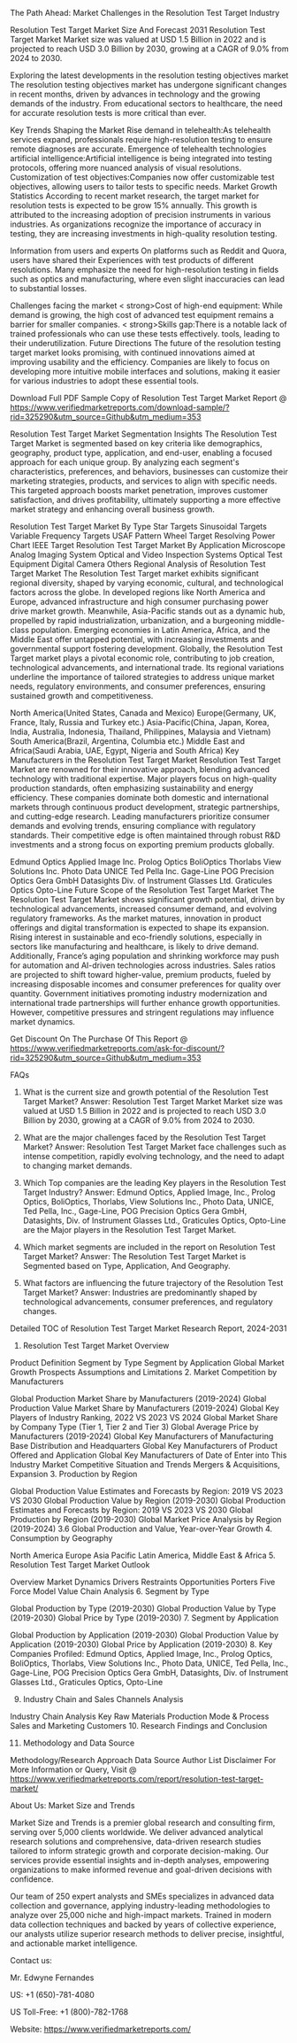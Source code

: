 The Path Ahead: Market Challenges in the Resolution Test Target Industry


Resolution Test Target Market Size And Forecast 2031
Resolution Test Target Market Market size was valued at USD 1.5 Billion in 2022 and is projected to reach USD 3.0 Billion by 2030, growing at a CAGR of 9.0% from 2024 to 2030.

Exploring the latest developments in the resolution testing objectives market
The resolution testing objectives market has undergone significant changes in recent months, driven by advances in technology and the growing demands of the industry. From educational sectors to healthcare, the need for accurate resolution tests is more critical than ever.

Key Trends Shaping the Market
Rise demand in telehealth:As telehealth services expand, professionals require high-resolution testing to ensure remote diagnoses are accurate.
Emergence of telehealth technologies artificial intelligence:Artificial intelligence is being integrated into testing protocols, offering more nuanced analysis of visual resolutions.
Customization of test objectives:Companies now offer customizable test objectives, allowing users to tailor tests to specific needs.
Market Growth Statistics
According to recent market research, the target market for resolution tests is expected to be grow 15% annually. This growth is attributed to the increasing adoption of precision instruments in various industries. As organizations recognize the importance of accuracy in testing, they are increasing investments in high-quality resolution testing.

Information from users and experts
On platforms such as Reddit and Quora, users have shared their Experiences with test products of different resolutions. Many emphasize the need for high-resolution testing in fields such as optics and manufacturing, where even slight inaccuracies can lead to substantial losses.

Challenges facing the market
< strong>Cost of high-end equipment: While demand is growing, the high cost of advanced test equipment remains a barrier for smaller companies.
< strong>Skills gap:There is a notable lack of trained professionals who can use these tests effectively. tools, leading to their underutilization.
Future Directions
The future of the resolution testing target market looks promising, with continued innovations aimed at improving usability and the efficiency. Companies are likely to focus on developing more intuitive mobile interfaces and solutions, making it easier for various industries to adopt these essential tools.

Download Full PDF Sample Copy of Resolution Test Target Market Report @ https://www.verifiedmarketreports.com/download-sample/?rid=325290&utm_source=Github&utm_medium=353

Resolution Test Target Market Segmentation Insights
The Resolution Test Target Market is segmented based on key criteria like demographics, geography, product type, application, and end-user, enabling a focused approach for each unique group. By analyzing each segment's characteristics, preferences, and behaviors, businesses can customize their marketing strategies, products, and services to align with specific needs. This targeted approach boosts market penetration, improves customer satisfaction, and drives profitability, ultimately supporting a more effective market strategy and enhancing overall business growth.

Resolution Test Target Market By Type
Star Targets
Sinusoidal Targets
Variable Frequency Targets
USAF Pattern Wheel Target
Resolving Power Chart
IEEE Target
Resolution Test Target Market By Application
Microscope
Analog Imaging System
Optical and Video Inspection Systems
Optical Test Equipment
Digital Camera
Others
Regional Analysis of Resolution Test Target Market
The Resolution Test Target market exhibits significant regional diversity, shaped by varying economic, cultural, and technological factors across the globe. In developed regions like North America and Europe, advanced infrastructure and high consumer purchasing power drive market growth. Meanwhile, Asia-Pacific stands out as a dynamic hub, propelled by rapid industrialization, urbanization, and a burgeoning middle-class population. Emerging economies in Latin America, Africa, and the Middle East offer untapped potential, with increasing investments and governmental support fostering development. Globally, the Resolution Test Target market plays a pivotal economic role, contributing to job creation, technological advancements, and international trade. Its regional variations underline the importance of tailored strategies to address unique market needs, regulatory environments, and consumer preferences, ensuring sustained growth and competitiveness.

North America(United States, Canada and Mexico)
Europe(Germany, UK, France, Italy, Russia and Turkey etc.)
Asia-Pacific(China, Japan, Korea, India, Australia, Indonesia, Thailand, Philippines, Malaysia and Vietnam)
South America(Brazil, Argentina, Columbia etc.)
Middle East and Africa(Saudi Arabia, UAE, Egypt, Nigeria and South Africa)
Key Manufacturers in the Resolution Test Target Market
Resolution Test Target Market are renowned for their innovative approach, blending advanced technology with traditional expertise. Major players focus on high-quality production standards, often emphasizing sustainability and energy efficiency. These companies dominate both domestic and international markets through continuous product development, strategic partnerships, and cutting-edge research. Leading manufacturers prioritize consumer demands and evolving trends, ensuring compliance with regulatory standards. Their competitive edge is often maintained through robust R&D investments and a strong focus on exporting premium products globally.

Edmund Optics
Applied Image
Inc.
Prolog Optics
BoliOptics
Thorlabs
View Solutions Inc.
Photo Data
UNICE
Ted Pella
Inc.
Gage-Line
POG Precision Optics Gera GmbH
Datasights
Div. of Instrument Glasses Ltd.
Graticules Optics
Opto-Line
Future Scope of the Resolution Test Target Market
The Resolution Test Target Market shows significant growth potential, driven by technological advancements, increased consumer demand, and evolving regulatory frameworks. As the market matures, innovation in product offerings and digital transformation is expected to shape its expansion. Rising interest in sustainable and eco-friendly solutions, especially in sectors like manufacturing and healthcare, is likely to drive demand. Additionally, France’s aging population and shrinking workforce may push for automation and AI-driven technologies across industries. Sales ratios are projected to shift toward higher-value, premium products, fueled by increasing disposable incomes and consumer preferences for quality over quantity. Government initiatives promoting industry modernization and international trade partnerships will further enhance growth opportunities. However, competitive pressures and stringent regulations may influence market dynamics.

Get Discount On The Purchase Of This Report @ https://www.verifiedmarketreports.com/ask-for-discount/?rid=325290&utm_source=Github&utm_medium=353

FAQs
1. What is the current size and growth potential of the Resolution Test Target Market?
Answer: Resolution Test Target Market Market size was valued at USD 1.5 Billion in 2022 and is projected to reach USD 3.0 Billion by 2030, growing at a CAGR of 9.0% from 2024 to 2030.

2. What are the major challenges faced by the Resolution Test Target Market?
Answer: Resolution Test Target Market face challenges such as intense competition, rapidly evolving technology, and the need to adapt to changing market demands.

3. Which Top companies are the leading Key players in the Resolution Test Target Industry?
Answer: Edmund Optics, Applied Image, Inc., Prolog Optics, BoliOptics, Thorlabs, View Solutions Inc., Photo Data, UNICE, Ted Pella, Inc., Gage-Line, POG Precision Optics Gera GmbH, Datasights, Div. of Instrument Glasses Ltd., Graticules Optics, Opto-Line are the Major players in the Resolution Test Target Market.

4. Which market segments are included in the report on Resolution Test Target Market?
Answer: The Resolution Test Target Market is Segmented based on Type, Application, And Geography.

5. What factors are influencing the future trajectory of the Resolution Test Target Market?
Answer: Industries are predominantly shaped by technological advancements, consumer preferences, and regulatory changes.

Detailed TOC of Resolution Test Target Market Research Report, 2024-2031
1. Resolution Test Target Market Overview

Product Definition
Segment by Type
Segment by Application
Global Market Growth Prospects
Assumptions and Limitations
2. Market Competition by Manufacturers

Global Production Market Share by Manufacturers (2019-2024)
Global Production Value Market Share by Manufacturers (2019-2024)
Global Key Players of Industry Ranking, 2022 VS 2023 VS 2024
Global Market Share by Company Type (Tier 1, Tier 2 and Tier 3)
Global Average Price by Manufacturers (2019-2024)
Global Key Manufacturers of Manufacturing Base Distribution and Headquarters
Global Key Manufacturers of Product Offered and Application
Global Key Manufacturers of Date of Enter into This Industry
Market Competitive Situation and Trends
Mergers & Acquisitions, Expansion
3. Production by Region

Global Production Value Estimates and Forecasts by Region: 2019 VS 2023 VS 2030
Global Production Value by Region (2019-2030)
Global Production Estimates and Forecasts by Region: 2019 VS 2023 VS 2030
Global Production by Region (2019-2030)
Global Market Price Analysis by Region (2019-2024) 3.6 Global Production and Value, Year-over-Year Growth
4. Consumption by Geography

North America
Europe
Asia Pacific
Latin America, Middle East & Africa
5. Resolution Test Target Market Outlook

Overview
Market Dynamics
Drivers
Restraints
Opportunities
Porters Five Force Model
Value Chain Analysis 
6. Segment by Type

Global Production by Type (2019-2030)
Global Production Value by Type (2019-2030)
Global Price by Type (2019-2030)
7. Segment by Application

Global Production by Application (2019-2030)
Global Production Value by Application (2019-2030)
Global Price by Application (2019-2030)
8. Key Companies Profiled: Edmund Optics, Applied Image, Inc., Prolog Optics, BoliOptics, Thorlabs, View Solutions Inc., Photo Data, UNICE, Ted Pella, Inc., Gage-Line, POG Precision Optics Gera GmbH, Datasights, Div. of Instrument Glasses Ltd., Graticules Optics, Opto-Line

9. Industry Chain and Sales Channels Analysis

Industry Chain Analysis
Key Raw Materials
Production Mode & Process
Sales and Marketing
Customers
10. Research Findings and Conclusion

11. Methodology and Data Source

Methodology/Research Approach
Data Source
Author List
Disclaimer
For More Information or Query, Visit @ https://www.verifiedmarketreports.com/report/resolution-test-target-market/

About Us: Market Size and Trends

Market Size and Trends is a premier global research and consulting firm, serving over 5,000 clients worldwide. We deliver advanced analytical research solutions and comprehensive, data-driven research studies tailored to inform strategic growth and corporate decision-making. Our services provide essential insights and in-depth analyses, empowering organizations to make informed revenue and goal-driven decisions with confidence.

Our team of 250 expert analysts and SMEs specializes in advanced data collection and governance, applying industry-leading methodologies to analyze over 25,000 niche and high-impact markets. Trained in modern data collection techniques and backed by years of collective experience, our analysts utilize superior research methods to deliver precise, insightful, and actionable market intelligence.

Contact us:

Mr. Edwyne Fernandes

US: +1 (650)-781-4080

US Toll-Free: +1 (800)-782-1768

Website: https://www.verifiedmarketreports.com/
